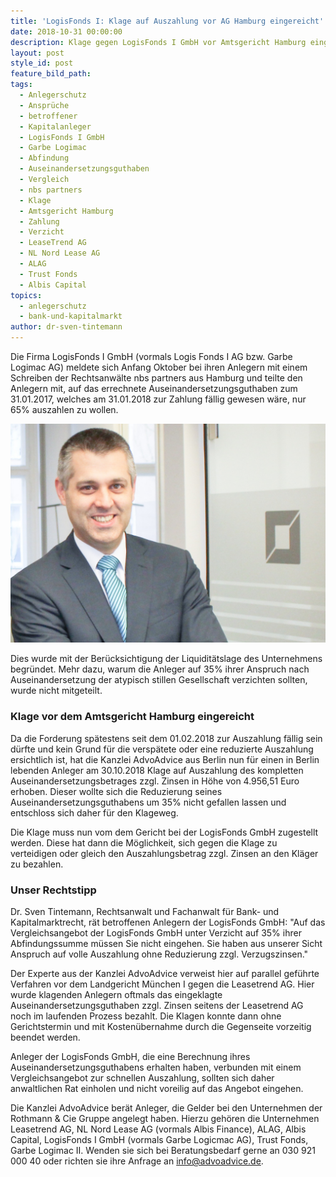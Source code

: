 ```yaml
---
title: 'LogisFonds I: Klage auf Auszahlung vor AG Hamburg eingereicht'
date: 2018-10-31 00:00:00
description: Klage gegen LogisFonds I GmbH vor Amtsgericht Hamburg eingereicht
layout: post
style_id: post
feature_bild_path:
tags:
  - Anlegerschutz
  - Ansprüche
  - betroffener
  - Kapitalanleger
  - LogisFonds I GmbH
  - Garbe Logimac
  - Abfindung
  - Auseinandersetzungsguthaben
  - Vergleich
  - nbs partners
  - Klage
  - Amtsgericht Hamburg
  - Zahlung
  - Verzicht
  - LeaseTrend AG
  - NL Nord Lease AG
  - ALAG
  - Trust Fonds
  - Albis Capital
topics:
  - anlegerschutz
  - bank-und-kapitalmarkt
author: dr-sven-tintemann
---
```


Die Firma LogisFonds I GmbH (vormals Logis Fonds I AG bzw. Garbe Logimac AG) meldete sich Anfang Oktober bei ihren Anlegern mit einem Schreiben der Rechtsanw&auml;lte nbs partners aus Hamburg und teilte den Anlegern mit, auf das errechnete Auseinandersetzungsguthaben zum 31.01.2017, welches am 31.01.2018 zur Zahlung f&auml;llig gewesen w&auml;re, nur 65% auszahlen zu wollen.

![](/uploads/advoadvice-01-52-von-80-2.jpg)

Dies wurde mit der Ber&uuml;cksichtigung der Liquidit&auml;tslage des Unternehmens begr&uuml;ndet. Mehr dazu, warum die Anleger auf 35% ihrer Anspruch nach Auseinandersetzung der atypisch stillen Gesellschaft verzichten sollten, wurde nicht mitgeteilt.

### Klage vor dem Amtsgericht Hamburg eingereicht

Da die Forderung sp&auml;testens seit dem 01.02.2018 zur Auszahlung f&auml;llig sein d&uuml;rfte und kein Grund f&uuml;r die versp&auml;tete oder eine reduzierte Auszahlung ersichtlich ist, hat die Kanzlei AdvoAdvice aus Berlin nun f&uuml;r einen in Berlin lebenden Anleger am 30.10.2018 Klage auf Auszahlung des kompletten Auseinandersetzungsbetrages zzgl. Zinsen in H&ouml;he von 4.956,51 Euro erhoben. Dieser wollte sich die Reduzierung seines Auseinandersetzungsguthabens um 35% nicht gefallen lassen und entschloss sich daher f&uuml;r den Klageweg.

Die Klage muss nun vom dem Gericht bei der LogisFonds GmbH zugestellt werden. Diese hat dann die M&ouml;glichkeit, sich gegen die Klage zu verteidigen oder gleich den Auszahlungsbetrag zzgl. Zinsen an den Kl&auml;ger zu bezahlen.

### Unser Rechtstipp

Dr. Sven Tintemann, Rechtsanwalt und Fachanwalt f&uuml;r Bank- und Kapitalmarktrecht, r&auml;t betroffenen Anlegern der LogisFonds GmbH: "Auf das Vergleichsangebot der LogisFonds GmbH unter Verzicht auf 35% ihrer Abfindungssumme m&uuml;ssen Sie nicht eingehen. Sie haben aus unserer Sicht Anspruch auf volle Auszahlung ohne Reduzierung zzgl. Verzugszinsen."

Der Experte aus der Kanzlei AdvoAdvice verweist hier auf parallel gef&uuml;hrte Verfahren vor dem Landgericht M&uuml;nchen I gegen die Leasetrend AG. Hier wurde klagenden Anlegern oftmals das eingeklagte Auseinandersetzungsguthaben zzgl. Zinsen seitens der Leasetrend AG noch im laufenden Prozess bezahlt. Die Klagen konnte dann ohne Gerichtstermin und mit Kosten&uuml;bernahme durch die Gegenseite vorzeitig beendet werden.

Anleger der LogisFonds GmbH, die eine Berechnung ihres Auseinandersetzungsguthabens erhalten haben, verbunden mit einem Vergleichsangebot zur schnellen Auszahlung, sollten sich daher anwaltlichen Rat einholen und nicht voreilig auf das Angebot eingehen.

Die Kanzlei AdvoAdvice ber&auml;t Anleger, die Gelder bei den Unternehmen der Rothmann & Cie Gruppe angelegt haben. Hierzu geh&ouml;ren die Unternehmen Leasetrend AG, NL Nord Lease AG (vormals Albis Finance), ALAG, Albis Capital, LogisFonds I GmbH (vormals Garbe Logicmac AG), Trust Fonds, Garbe Logimac II. Wenden sie sich bei Beratungsbedarf gerne an 030 921 000 40 oder richten sie ihre Anfrage an info@advoadvice.de.